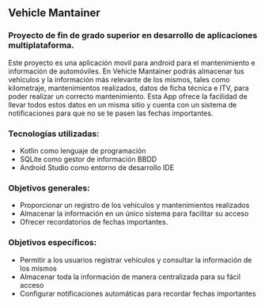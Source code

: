 ## Vehicle Mantainer

### Proyecto de fin de grado superior en desarrollo de aplicaciones multiplataforma.

Este proyecto es una aplicación movil para android para el mantenimiento e información de automóviles.
En Vehicle Mantainer podrás almacenar tus vehículos y la información más relevante de los mismos, tales como kilometraje, mantenimientos realizados, datos de ficha técnica e ITV, para poder realizar un correcto mantenimiento.
Esta App ofrece la facilidad de llevar todos estos datos en un misma sitio y cuenta con un sistema de notificaciones para que no se te pasen las fechas importantes.

### Tecnologías utilizadas:
- Kotlin como lenguaje de programación
- SQLite como gestor de información BBDD
- Android Studio como entorno de desarrollo IDE

### Objetivos generales: 
- Proporcionar un registro de los vehículos y mantenimientos realizados
- Almacenar la información en un único sistema para facilitar su acceso
- Ofrecer recordatorios de fechas importantes.

### Objetivos específicos:
- Permitir a los usuarios registrar vehículos y consultar la información de los mismos
- Almacenar toda la información de manera centralizada para su fácil acceso
- Configurar notificaciones automáticas para recordar fechas importantes
